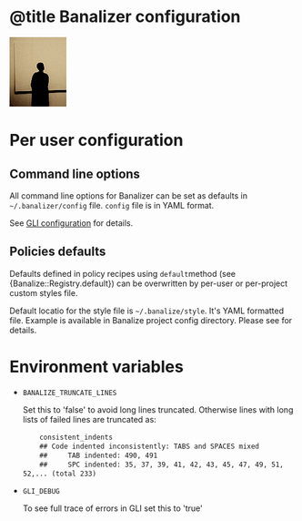 # @title Banalizer configuration

![banalize](images/banalize_small.png)

# Per user configuration

## Command line options

All command line options for Banalizer can be set as defaults in `~/.banalizer/config` file. `config` file is in YAML format. 

See [GLI configuration](https://github.com/davetron5000/gli/wiki/Config) for details.

## Policies defaults

Defaults defined in policy recipes using `default`method  (see {Banalize::Registry.default}) can be overwritten by per-user or per-project custom styles file. 

Default locatio for the style file is `~/.banalize/style`. It's YAML formatted file. Example is available in Banalize project config directory. Please see for details.

# Environment variables

* `BANALIZE_TRUNCATE_LINES`

    Set this to 'false' to avoid long lines truncated. Otherwise lines with long lists of failed lines are truncated as:
    
    ```
        consistent_indents
        ## Code indented inconsistently: TABS and SPACES mixed
        ##     TAB indented: 490, 491
        ##     SPC indented: 35, 37, 39, 41, 42, 43, 45, 47, 49, 51, 52,... (total 233)
    ```

* `GLI_DEBUG`
  
  To see full trace of errors in GLI set this to 'true'
